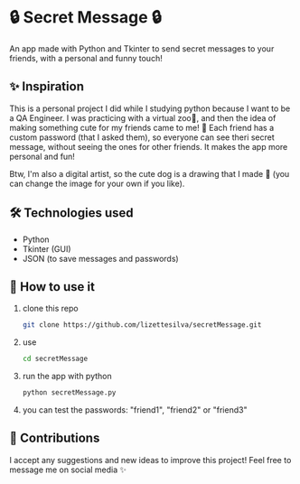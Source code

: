 # 🔒 **Secret Message** 🔒
An app made with Python and Tkinter to send secret messages to your friends, with a personal and funny touch!

## ✨ Inspiration
This is a personal project I did while I studying python because I want to be a QA Engineer. I was practicing with a virtual zoo🦁, and then the idea of making something cute for my friends came to me! 💖 
Each friend has a custom password (that I asked them), so everyone can see theri secret message, without seeing the ones for other friends. It makes the app more personal and fun!

Btw, I'm also a digital artist, so the cute dog is a drawing that I made 💖 (you can change the image for your own if you like).

## 🛠️ Technologies used
+ Python
+ Tkinter (GUI)
+ JSON (to save messages and passwords)

## 🚀 How to use it
1. clone this repo
   ```bash
   git clone https://github.com/lizettesilva/secretMessage.git
2. use
    ```bash
    cd secretMessage
3. run the app with python 
    ```bash
    python secretMessage.py
4. you can test the passwords: "friend1", "friend2" or "friend3"


## 🤝 Contributions
I accept any suggestions and new ideas to improve this project!
Feel free to message me on social media ✨
